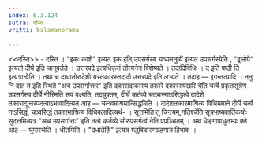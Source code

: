 ```yaml
---
index: 6.3.124
sutra: दस्ति
vritti: balamanorama

---
```

<<दस्ति>> - दस्ति । "इकः काशे" इत्यत इक इति,उपसर्गस्य घञ्यमनुष्ये॑ इत्यत उपसर्गस्येति , "ढ्रलोपे" इत्यतो दीर्घ इति चानुवर्तते । उत्तरपदे इत्यधिकृतं तीत्यनेन विशेष्यते । तदादिविधिः । द इति षष्ठी ति इत्यत्रान्वेति । तथा च दाधातोरादेशो यस्तकारस्तदादौ उत्तरपदे इति लभ्यते । तदाह —  इगन्तत्यादि । ननु नि दात त इति स्थिते "अच उपसर्गात्तःर" इति दकारादाकास्य तकारे दकारस्यखरि चे॑ति चर्त्वे प्रकृतसूत्रेण उपसर्गस्य दीर्घे नीत्त्मिति रूपं वक्ष्यति, तदयुक्तम्, दीर्घे कर्तव्ये चत्त्र्वस्याऽसिद्धत्वे दादेशे तकाराद्युत्तरपदत्वाऽभावादित्यत आह —  चत्त्र्वमाश्रयात्सिद्धमिति । दादेशतकारमाश्रित्य विधियमाने दीर्घे चर्त्वं नाऽसिद्धं, चत्र्वसिद्धं तकारमाश्रित्य विधिबलादित्यर्थ- । सूत्तमिति तु चिन्त्यम्,गतिश्चे॑ति सूत्रभाष्यवार्तिकयोः सुदत्तमित्यत्र "अच उपसर्गात्तः" इति तत्वे कर्तव्ये सोरुपसर्गत्वं नेति प्रपञ्चितम् । अथ धेङ्गापाधुतभ्यः क्ते आह —  घुमास्थेति । धीतमिति । "दधातेर्हिः" इत्यत्र श्लुविकरणग्रहणान्न हिभावः ।
